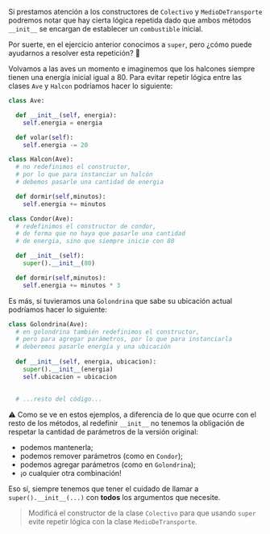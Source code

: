Si prestamos atención a los constructores de `Colectivo` y `MedioDeTransporte` podremos notar que hay cierta lógica repetida dado que ambos métodos `__init__` se encargan de establecer un `combustible` inicial. 

Por suerte, en el ejercicio anterior conocimos a `super`, pero ¿cómo puede ayudarnos a resolver esta repetición? :thinking:

Volvamos a las aves un momento e imaginemos que los halcones siempre tienen una energía inicial igual a 80. Para evitar repetir lógica entre las clases `Ave` y `Halcon` podríamos hacer lo siguiente:

```python
class Ave:

  def __init__(self, energia):
    self.energia = energia

  def volar(self):
    self.energia -= 20

class Halcon(Ave):
  # no redefinimos el constructor, 
  # por lo que para instanciar un halcón
  # debemos pasarle una cantidad de energia

  def dormir(self,minutos):
    self.energia += minutos

class Condor(Ave):
  # redefinimos el constructor de condor, 
  # de forma que no haya que pasarle una cantidad
  # de energia, sino que siempre inicie con 80

  def __init__(self):
    super().__init__(80)

  def dormir(self,minutos):
    self.energia += minutos * 3
```

Es más, si tuvieramos una `Golondrina` que sabe su ubicación actual podríamos hacer lo siguiente: 

```python
class Golondrina(Ave):
  # en golondrina también redefinimos el constructor, 
  # pero para agregar parámetros, por lo que para instanciarla
  # deberemos pasarle energía y una ubicación
  
  def __init__(self, energia, ubicacion):
    super().__init__(energia)
    self.ubicacion = ubicacion
    
    
  # ...resto del código...
```


:warning: Como se ve en estos ejemplos, a diferencia de lo que que ocurre con el resto de los métodos, al redefinir `__init__` no tenemos la obligación de respetar la cantidad de parámetros de la versión original: 

  * podemos mantenerla;
  * podemos remover parámetros (como en `Condor`);
  * podemos agregar parámetros (como en `Golondrina`);
  * ¡o cualquier otra combinación!

Eso sí, siempre tenemos que tener el cuidado de llamar a `super().__init__(...)` con **todos** los argumentos que necesite. 

> Modificá el constructor de la clase `Colectivo` para que usando `super` evite repetir lógica con la clase `MedioDeTransporte`. 